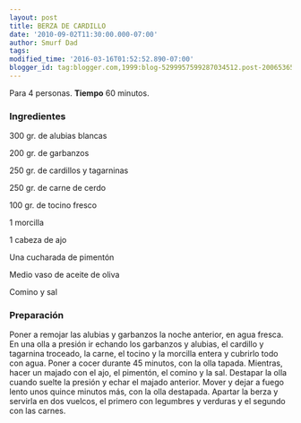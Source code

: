 ```yaml
---
layout: post
title: BERZA DE CARDILLO
date: '2010-09-02T11:30:00.000-07:00'
author: Smurf Dad
tags: 
modified_time: '2016-03-16T01:52:52.890-07:00'
blogger_id: tag:blogger.com,1999:blog-5299957599287034512.post-2006536582866079698
---
```


Para 4 personas.
<b>Tiempo</b> 60 minutos.

<h3>Ingredientes</h3>

300 gr. de alubias blancas

200 gr. de garbanzos

250 gr. de cardillos y tagarninas

250 gr. de carne de cerdo

100 gr. de tocino fresco

1 morcilla

1 cabeza de ajo

Una cucharada de pimentón

Medio vaso de aceite de oliva

Comino y sal

<h3>Preparación</h3>

Poner a remojar las alubias y garbanzos la noche anterior, en agua fresca. En una olla a presión ir echando los garbanzos y alubias, el cardillo y tagarnina troceado, la carne, el tocino y la morcilla entera y cubrirlo todo con agua. Poner a cocer durante 45 minutos, con la olla tapada. Mientras, hacer un majado con el ajo, el pimentón, el comino y la sal. Destapar la olla cuando suelte la presión y echar el majado anterior. Mover y dejar a fuego lento unos quince minutos más, con la olla destapada. Apartar la berza y servirla en dos vuelcos, el primero con legumbres y verduras y el segundo con las carnes.

